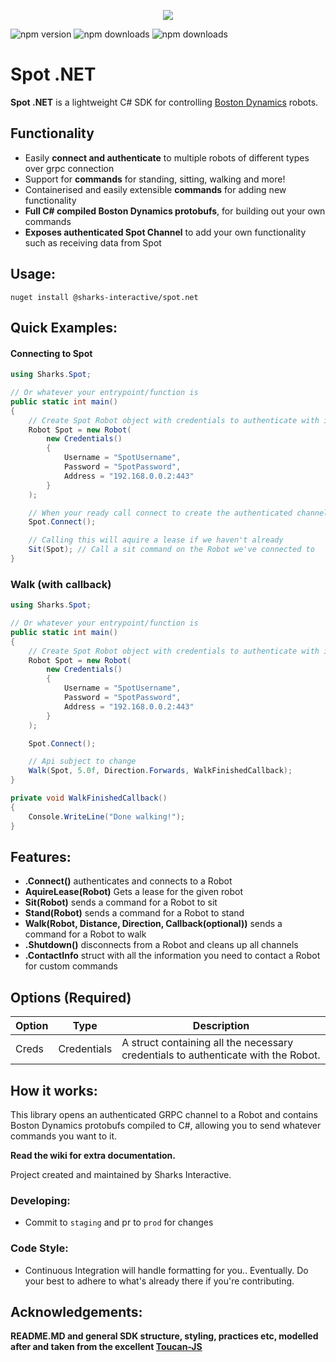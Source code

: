 ﻿
<p align='center'>
  <img src="https://imgur.com/FiqCe1Z" />
</p>

![npm version](https://img.shields.io/nuget/v/@sharks-interactive/spot.net)  ![npm downloads](https://img.shields.io/nuget/dt/@sharks-interactive/spot.net)  ![npm downloads](https://img.shields.io/github/license/@sharks-interactive/spot.net)

# Spot​​ .NET
**Spot .NET** is a lightweight C# SDK for controlling [Boston Dynamics](https://www.bostondynamics.com/) robots.

## Functionality
- Easily **connect and authenticate** to multiple robots of different types over grpc connection
- Support for **commands** for standing, sitting, walking and more!
- Containerised and easily extensible **commands** for adding new functionality
- **Full C# compiled Boston Dynamics protobufs**, for building out your own commands
- **Exposes authenticated Spot Channel** to add your own functionality such as receiving data from Spot

## Usage:
```
nuget install @sharks-interactive/spot.net
```

## Quick Examples:
#### Connecting to Spot
```csharp
using Sharks.Spot;

// Or whatever your entrypoint/function is
public static int main()
{
	// Create Spot Robot object with credentials to authenticate with it
	Robot Spot = new Robot(
		new Credentials()
		{
			Username = "SpotUsername",
			Password = "SpotPassword",
			Address = "192.168.0.0.2:443"
		}
	);

	// When your ready call connect to create the authenticated channel
	Spot.Connect();

	// Calling this will aquire a lease if we haven't already
	Sit(Spot); // Call a sit command on the Robot we've connected to
}
```

### Walk (with callback)
```csharp
using Sharks.Spot;

// Or whatever your entrypoint/function is
public static int main()
{
	// Create Spot Robot object with credentials to authenticate with it
	Robot Spot = new Robot(
		new Credentials()
		{
			Username = "SpotUsername",
			Password = "SpotPassword",
			Address = "192.168.0.0.2:443"
		}
	);

	Spot.Connect();

	// Api subject to change
	Walk(Spot, 5.0f, Direction.Forwards, WalkFinishedCallback);
}

private void WalkFinishedCallback()
{
	Console.WriteLine("Done walking!");
}
```

## Features:
- **.Connect()** authenticates and connects to a Robot
- **AquireLease(Robot)** Gets a lease for the given robot
- **Sit(Robot)** sends a command for a Robot to sit
- **Stand(Robot)** sends a command for a Robot to stand
- **Walk(Robot, Distance, Direction, Callback(optional))** sends a command for a Robot to walk
- **.Shutdown()** disconnects from a Robot and cleans up all channels
- **.ContactInfo** struct with all the information you need to contact a Robot for custom commands

## Options (Required)

| Option | Type | Description |
| ------ | ---- | ----------- |
| Creds  | Credentials | A struct containing all the necessary credentials to authenticate with the Robot. |


## How it works:
This library opens an authenticated GRPC channel to a Robot and contains Boston Dynamics protobufs compiled to C#, allowing you to send whatever commands you want to it.

**Read the wiki for extra documentation.**
  
Project created and maintained by Sharks Interactive.
  
### Developing:
  - Commit to ``staging`` and pr to ``prod`` for changes

### Code Style:
  - Continuous Integration will handle formatting for you.. Eventually. Do your best to adhere to what's already there if you're contributing.

## Acknowledgements:
**README.MD and general SDK structure, styling, practices etc, modelled after and taken from the excellent [Toucan-JS](https://github.com/robertcepa/toucan-js)**
